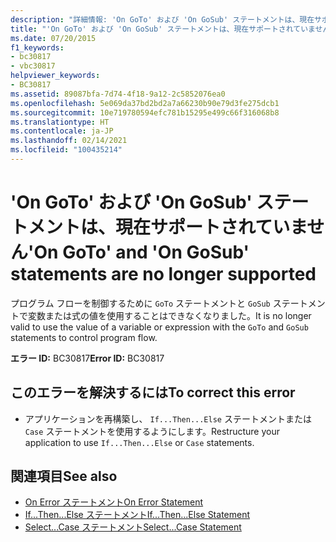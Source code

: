 ```yaml
---
description: "詳細情報: 'On GoTo' および 'On GoSub' ステートメントは、現在サポートされていません"
title: "'On GoTo' および 'On GoSub' ステートメントは、現在サポートされていません"
ms.date: 07/20/2015
f1_keywords:
- bc30817
- vbc30817
helpviewer_keywords:
- BC30817
ms.assetid: 89087bfa-7d74-4f18-9a12-2c5852076ea0
ms.openlocfilehash: 5e069da37bd2bd2a7a66230b90e79d3fe275dcb1
ms.sourcegitcommit: 10e719780594efc781b15295e499c66f316068b8
ms.translationtype: HT
ms.contentlocale: ja-JP
ms.lasthandoff: 02/14/2021
ms.locfileid: "100435214"
---
```

# <a name="on-goto-and-on-gosub-statements-are-no-longer-supported"></a><span data-ttu-id="0402c-103">'On GoTo' および 'On GoSub' ステートメントは、現在サポートされていません</span><span class="sxs-lookup"><span data-stu-id="0402c-103">'On GoTo' and 'On GoSub' statements are no longer supported</span></span>

<span data-ttu-id="0402c-104">プログラム フローを制御するために `GoTo` ステートメントと `GoSub` ステートメントで変数または式の値を使用することはできなくなりました。</span><span class="sxs-lookup"><span data-stu-id="0402c-104">It is no longer valid to use the value of a variable or expression with the `GoTo` and `GoSub` statements to control program flow.</span></span>  
  
 <span data-ttu-id="0402c-105">**エラー ID:** BC30817</span><span class="sxs-lookup"><span data-stu-id="0402c-105">**Error ID:** BC30817</span></span>  
  
## <a name="to-correct-this-error"></a><span data-ttu-id="0402c-106">このエラーを解決するには</span><span class="sxs-lookup"><span data-stu-id="0402c-106">To correct this error</span></span>  
  
- <span data-ttu-id="0402c-107">アプリケーションを再構築し、 `If...Then...Else` ステートメントまたは `Case` ステートメントを使用するようにします。</span><span class="sxs-lookup"><span data-stu-id="0402c-107">Restructure your application to use `If...Then...Else` or `Case` statements.</span></span>  
  
## <a name="see-also"></a><span data-ttu-id="0402c-108">関連項目</span><span class="sxs-lookup"><span data-stu-id="0402c-108">See also</span></span>

- [<span data-ttu-id="0402c-109">On Error ステートメント</span><span class="sxs-lookup"><span data-stu-id="0402c-109">On Error Statement</span></span>](../language-reference/statements/on-error-statement.md)
- [<span data-ttu-id="0402c-110">If...Then...Else ステートメント</span><span class="sxs-lookup"><span data-stu-id="0402c-110">If...Then...Else Statement</span></span>](../language-reference/statements/if-then-else-statement.md)
- [<span data-ttu-id="0402c-111">Select...Case ステートメント</span><span class="sxs-lookup"><span data-stu-id="0402c-111">Select...Case Statement</span></span>](../language-reference/statements/select-case-statement.md)
